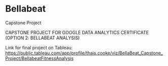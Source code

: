 # Bellabeat
Capstone Project

CAPSTONE PROJECT FOR GOOGLE DATA ANALYTICS CERTIFICATE (OPTION 2: BELLABEAT ANALYSIS)

Link for final project on Tableau: https://public.tableau.com/app/profile/thais.cooke/viz/BellaBeat_Capstone_Project/BellabeatFitnessAnalysis


